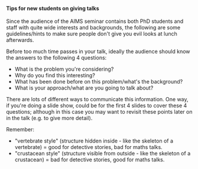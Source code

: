 
<h4>Tips for new students on giving talks
</h4>
<p>
Since the audience of the AIMS seminar contains both PhD students and staff with quite wide interests and backgrounds, the following are some guidelines/hints to make sure people don't give you evil looks at lunch afterwards. </p>
<p>
Before too much time passes in your talk, ideally the audience should know the answers to the following 4 questions:
</p>
<ul>
  <li>What is the problem you're considering? </li>
  <li>Why do you find this interesting? </li>
  <li>What has been done before on this problem/what's the background? </li>
  <li>What is your approach/what are you going to talk
     about? </li>
</ul>
<p>There are lots of different ways to communicate this information. One way, if you're doing a slide show, could be for the first 4 slides to cover these 4 questions; although in this case you may want to revisit these points later on in the talk (e.g. to give more detail). 
</p>
<p>Remember:
</p>
<ul>
  <li>"vertebrate style" (structure hidden inside - like the skeleton of a vertebrate) = good for detective stories, bad for maths talks. </li>
  <li>"crustacean style" (structure visible from outside - like the skeleton of a crustacean) = bad for detective stories, good for maths talks. </li>
</ul>


